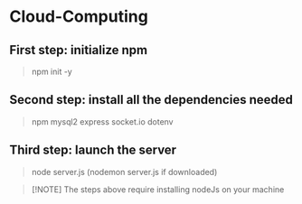 # Cloud-Computing

## First step: initialize npm

> npm init -y

## Second step: install all the dependencies needed

> npm mysql2 express socket.io dotenv

## Third step: launch the server

> node server.js (nodemon server.js if downloaded)

> [!NOTE] The steps above require installing nodeJs on your machine
